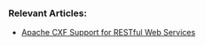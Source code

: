 ### Relevant Articles:
- [Apache CXF Support for RESTful Web Services](http://www.baeldung.com/apache-cxf-rest-api)
